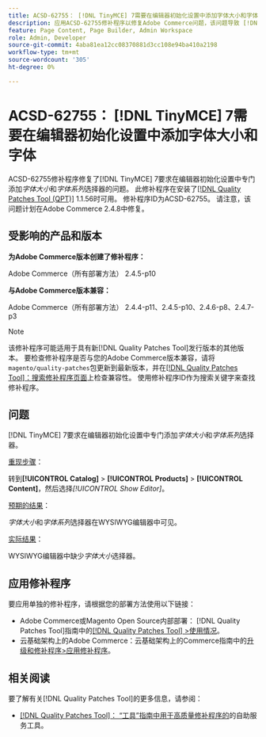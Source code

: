 ```yaml
---
title: ACSD-62755： [!DNL TinyMCE] 7需要在编辑器初始化设置中添加字体大小和字体
description: 应用ACSD-62755修补程序以修复Adobe Commerce问题，该问题导致 [!DNL TinyMCE] 7要求在编辑器初始化设置中专门添加*font size*和*font family*。
feature: Page Content, Page Builder, Admin Workspace
role: Admin, Developer
source-git-commit: 4aba81ea12cc08370881d3cc108e94ba410a2198
workflow-type: tm+mt
source-wordcount: '305'
ht-degree: 0%

---
```


# ACSD-62755： [!DNL TinyMCE] 7需要在编辑器初始化设置中添加字体大小和字体

ACSD-62755修补程序修复了[!DNL TinyMCE] 7要求在编辑器初始化设置中专门添加&#x200B;*字体大小*&#x200B;和&#x200B;*字体系列*&#x200B;选择器的问题。 此修补程序在安装了[[!DNL Quality Patches Tool (QPT)]](/help/tools/quality-patches-tool/quality-patches-tool-to-self-serve-quality-patches.md) 1.1.56时可用。 修补程序ID为ACSD-62755。 请注意，该问题计划在Adobe Commerce 2.4.8中修复。

## 受影响的产品和版本

**为Adobe Commerce版本创建了修补程序：**

Adobe Commerce（所有部署方法） 2.4.5-p10

**与Adobe Commerce版本兼容：**

Adobe Commerce（所有部署方法） 2.4.4-p11、2.4.5-p10、2.4.6-p8、2.4.7-p3

>[!NOTE]
>
>该修补程序可能适用于具有新[!DNL Quality Patches Tool]发行版本的其他版本。 要检查修补程序是否与您的Adobe Commerce版本兼容，请将`magento/quality-patches`包更新到最新版本，并在[[!DNL Quality Patches Tool]：搜索修补程序页面](https://experienceleague.adobe.com/tools/commerce-quality-patches/index.html)上检查兼容性。 使用修补程序ID作为搜索关键字来查找修补程序。

## 问题

[!DNL TinyMCE] 7要求在编辑器初始化设置中专门添加&#x200B;*字体大小*&#x200B;和&#x200B;*字体系列*&#x200B;选择器。

<u>重现步骤</u>：

转到&#x200B;**[!UICONTROL Catalog]** > **[!UICONTROL Products]** > **[!UICONTROL Content]**，然后选择&#x200B;*[!UICONTROL Show Editor]*。

<u>预期的结果</u>：

*字体大小*&#x200B;和&#x200B;*字体系列*&#x200B;选择器在WYSIWYG编辑器中可见。

<u>实际结果</u>：

WYSIWYG编辑器中缺少&#x200B;*字体大小*&#x200B;选择器。

## 应用修补程序

要应用单独的修补程序，请根据您的部署方法使用以下链接：

* Adobe Commerce或Magento Open Source内部部署： [!DNL Quality Patches Tool]指南中的[[!DNL Quality Patches Tool] >使用情况](/help/tools/quality-patches-tool/usage.md)。
* 云基础架构上的Adobe Commerce：云基础架构上的Commerce指南中的[升级和修补程序>应用修补程序](https://experienceleague.adobe.com/docs/commerce-cloud-service/user-guide/develop/upgrade/apply-patches.html)。

## 相关阅读

要了解有关[!DNL Quality Patches Tool]的更多信息，请参阅：

* [[!DNL Quality Patches Tool]： “工具”指南中用于高质量修补程序的](/help/tools/quality-patches-tool/quality-patches-tool-to-self-serve-quality-patches.md)的自助服务工具。
